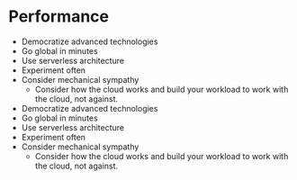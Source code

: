 # Performance

- Democratize advanced technologies
- Go global in minutes
- Use serverless architecture
- Experiment often
- Consider mechanical sympathy
  - Consider how the cloud works and build your workload to work with the cloud, not against.
- Democratize advanced technologies 
- Go global in minutes
- Use serverless architecture 
- Experiment often 
- Consider mechanical sympathy
	- Consider how the cloud works and build your workload to work with the cloud, not against. 